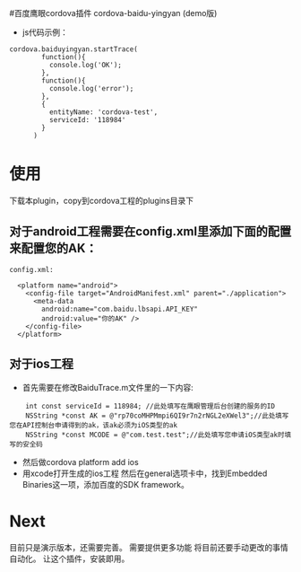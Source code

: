 #百度鹰眼cordova插件 cordova-baidu-yingyan (demo版)

* js代码示例：

```
cordova.baiduyingyan.startTrace(
        function(){
          console.log('OK');
        },
        function(){
          console.log('error');
        },
        {
          entityName: 'cordova-test',
          serviceId: '118984'
        }
      )
```

# 使用
下载本plugin，copy到cordova工程的plugins目录下

## 对于android工程需要在config.xml里添加下面的配置来配置您的AK：

```
config.xml:

  <platform name="android">
    <config-file target="AndroidManifest.xml" parent="./application">
      <meta-data
        android:name="com.baidu.lbsapi.API_KEY"
        android:value="你的AK" />
    </config-file>
  </platform>
```

## 对于ios工程
* 首先需要在修改BaiduTrace.m文件里的一下内容:
```
    int const serviceId = 118984; //此处填写在鹰眼管理后台创建的服务的ID
    NSString *const AK = @"rp70coMHPMmpi6QI9r7n2rNGL2eXWel3";//此处填写您在API控制台申请得到的ak，该ak必须为iOS类型的ak
    NSString *const MCODE = @"com.test.test";//此处填写您申请iOS类型ak时填写的安全码
```
* 然后做cordova platform add ios
* 用xcode打开生成的ios工程
然后在general选项卡中，找到Embedded Binaries这一项，添加百度的SDK framework。

# Next
目前只是演示版本，还需要完善。
需要提供更多功能
将目前还要手动更改的事情自动化。
让这个插件，安装即用。
